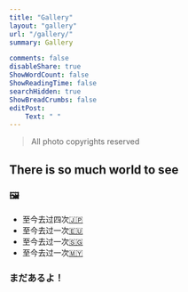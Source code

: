 ```yaml
---
title: "Gallery"
layout: "gallery"
url: "/gallery/"
summary: Gallery

comments: false
disableShare: true
ShowWordCount: false
ShowReadingTime: false
searchHidden: true
ShowBreadCrumbs: false
editPost:
    Text: " "
---
```


> All photo copyrights reserved
## There is so much world to see
### 🖼️
- 至今去过四次[🇯🇵](https://photos.app.goo.gl/gFFnGTsKJ2xVEwxo7) 
- 至今去过一次[🇪🇺](https://photos.app.goo.gl/7XicdRJNxYv2m9sU9) 
- 至今去过一次[🇸🇬](https://photos.app.goo.gl/BTwJWM14vMjdSRhZ6) 
- 至今去过一次[🇲🇾](https://photos.app.goo.gl/RXk5rvCAoiLoJXg89) 
### まだあるよ！
